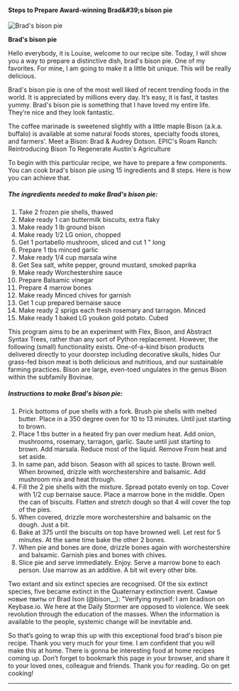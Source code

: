             

#### Steps to Prepare Award-winning Brad&amp;#39;s bison pie

![Brad's bison pie](https://img-global.cpcdn.com/recipes/bb939ee334243c7a/751x532cq70/brads-bison-pie-recipe-main-photo.jpg)

**Brad's bison pie**

Hello everybody, it is Louise, welcome to our recipe site. Today, I will show you a way to prepare a distinctive dish, brad's bison pie. One of my favorites. For mine, I am going to make it a little bit unique. This will be really delicious.

Brad's bison pie is one of the most well liked of recent trending foods in the world. It is appreciated by millions every day. It’s easy, it is fast, it tastes yummy. Brad's bison pie is something that I have loved my entire life. They’re nice and they look fantastic.

The coffee marinade is sweetened slightly with a little maple Bison (a.k.a. buffalo) is available at some natural foods stores, specialty foods stores, and farmers'. Meet a Bison: Brad & Audrey Dotson. EPIC's Roam Ranch: Reintroducing Bison To Regenerate Austin's Agriculture

To begin with this particular recipe, we have to prepare a few components. You can cook brad's bison pie using 15 ingredients and 8 steps. Here is how you can achieve that.

##### The ingredients needed to make Brad's bison pie:

1.  Take 2 frozen pie shells, thawed
2.  Make ready 1 can buttermilk biscuits, extra flaky
3.  Make ready 1 lb ground bison
4.  Make ready 1/2 LG onion, chopped
5.  Get 1 portabello mushroom, sliced and cut 1 " long
6.  Prepare 1 tbs minced garlic
7.  Make ready 1/4 cup marsala wine
8.  Get Sea salt, white pepper, ground mustard, smoked paprika
9.  Make ready Worchestershire sauce
10.  Prepare Balsamic vinegar
11.  Prepare 4 marrow bones
12.  Make ready Minced chives for garnish
13.  Get 1 cup prepared bernaise sauce
14.  Make ready 2 sprigs each fresh rosemary and tarragon. Minced
15.  Make ready 1 baked LG youkon gold potato. Cubed

This program aims to be an experiment with Flex, Bison, and Abstract Syntax Trees, rather than any sort of Python replacement. However, the following (small) functionality exists. One-of-a-kind bison products delivered directly to your doorstep including decorative skulls, hides Our grass-fed bison meat is both delicious and nutritious, and our sustainable farming practices. Bison are large, even-toed ungulates in the genus Bison within the subfamily Bovinae.

##### Instructions to make Brad's bison pie:

1.  Prick bottoms of pue shells with a fork. Brush pie shells with melted butter. Place in a 350 degree oven for 10 to 13 minutes. Until just starting to brown.
2.  Place 1 tbs butter in a heated fry pan over medium heat. Add onion, mushrooms, rosemary, tarragon, garlic. Saute until just starting to brown. Add marsala. Reduce most of the liquid. Remove From heat and set aside.
3.  In same pan, add bison. Season with all spices to taste. Brown well. When browned, drizzle with worchestershire and balsamic. Add mushroom mix and heat through.
4.  Fill the 2 pie shells with the mixture. Spread potato evenly on top. Cover with 1/2 cup bernaise sauce. Place a marrow bone in the middle. Open the can of biscuits. Flatten and stretch dough so that 4 will cover the top of the pies.
5.  When covered, drizzle more worchestershire and balsamic on the dough. Just a bit.
6.  Bake at 375 until the biscuits on top have browned well. Let rest for 5 minutes. At the same time bake the other 2 bones.
7.  When pie and bones are done, drizzle bones again with worchestershire and balsamic. Garnish pies and bones with chives.
8.  Slice pie and serve immediately. Enjoy. Serve a marrow bone to each person. Use marrow as an additive. A bit wit every other bite.

Two extant and six extinct species are recognised. Of the six extinct species, five became extinct in the Quaternary extinction event. Самые новые твиты от Brad Ison (@bison\_\_): "Verifying myself: I am bradison on Keybase.io. We here at the Daily Stormer are opposed to violence. We seek revolution through the education of the masses. When the information is available to the people, systemic change will be inevitable and.

So that’s going to wrap this up with this exceptional food brad's bison pie recipe. Thank you very much for your time. I am confident that you will make this at home. There is gonna be interesting food at home recipes coming up. Don’t forget to bookmark this page in your browser, and share it to your loved ones, colleague and friends. Thank you for reading. Go on get cooking!

* * *